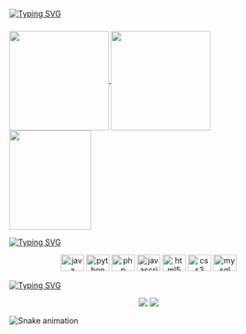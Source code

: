 
[![Typing SVG](https://readme-typing-svg.herokuapp.com/?color=4169E1&size=25&center=true&vCenter=true&width=1000&lines=Hello,+My+name+is+Ramildo+Junior;I+am+21+years+old;I'm+from+Brazil;I'm+currently+a+student+of+SI;Be+Welcome!+:%29)](https://git.io/typing-svg)

<!-- <h2 align="center">Hi 👋! My name is Ramildo Jr</h2>
-->
###

<div>
  <a href="https://github.com/RamildoJunior">
  <img height="180em"   align="center" src="https://github-readme-stats.vercel.app/api?username=RamildoJunior&show_icons=true&theme=react&include_all_commits=true&count_private=true"/>
  <img height="180em"  align="center" src="https://github-readme-stats.vercel.app/api/top-langs/?username=RamildoJunior&layout=compact&langs_count=7&theme=react" />

  <img align="center" width="148" height="180" src="https://media1.tenor.com/images/68e8337fb4eb7e40645d832c64762a8b/tenor.gif?itemid=19443613">
</div>

 [![Typing SVG](https://readme-typing-svg.herokuapp.com/?color=4169E1&size=25&center=true&vCenter=true&width=1000&lines=Technologies+I+use+in+my+day)](https://git.io/typing-svg)
<div align="center">
  <img src="https://cdn.jsdelivr.net/gh/devicons/devicon/icons/java/java-original.svg" height="30" width="42" alt="java logo"  />
  <img src="https://cdn.jsdelivr.net/gh/devicons/devicon/icons/python/python-original.svg" height="30" width="42" alt="python logo"  />
  <img src="https://cdn.jsdelivr.net/gh/devicons/devicon/icons/php/php-original.svg" height="30" width="42" alt="php logo"  />
  <img src="https://cdn.jsdelivr.net/gh/devicons/devicon/icons/javascript/javascript-original.svg" height="30" width="42" alt="javascript logo"  />
  <img src="https://cdn.jsdelivr.net/gh/devicons/devicon/icons/html5/html5-original.svg" height="30" width="42" alt="html5 logo"  />
  <img src="https://cdn.jsdelivr.net/gh/devicons/devicon/icons/css3/css3-original.svg" height="30" width="42" alt="css3 logo"  />
  <img src="https://cdn.jsdelivr.net/gh/devicons/devicon/icons/mysql/mysql-original.svg" height="30" width="42" alt="mysql logo"  />
</div>

 [![Typing SVG](https://readme-typing-svg.herokuapp.com/?color=4169E1&size=25&center=true&vCenter=true&width=1000&lines=Social+media)](https://git.io/typing-svg)
<div align="center">
  <a href="https://www.instagram.com/ramildo.junior/" target="_blank"><img src="https://img.shields.io/badge/-Instagram-%23E4405F?style=for-the-badge&logo=instagram&logoColor=white" target="_blank"></a>
  <a href="https://www.linkedin.com/in/ramildo-junior-983aa51a3/" target="_blank"><img src="https://img.shields.io/badge/-LinkedIn-%230077B5?style=for-the-badge&logo=linkedin&logoColor=white" target="_blank"></a> 
</div>

![Snake animation](https://github.com/Uigorteodoro/Uigorteodoro/blob/output/github-contribution-grid-snake.svg)

###

<br clear="both">


###

  ##
